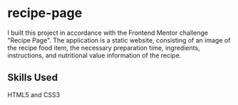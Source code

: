 # recipe-page

I built this project in accordance with the Frontend Mentor challenge "Recipe Page". The application is a static website, consisting of an image of the recipe food item, the necessary preparation time, ingredients, instructions, and nutritional value information of the recipe.

## Skills Used

HTML5 and CSS3
